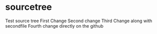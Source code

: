 # sourcetree
Test source tree 
First Change
Second change
Third Change along with secondfile
Fourth change directly on the github
